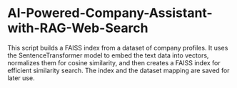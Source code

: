 # AI-Powered-Company-Assistant-with-RAG-Web-Search
This script builds a FAISS index from a dataset of company profiles. It uses the SentenceTransformer model to embed the text data into vectors, normalizes them for cosine similarity, and then creates a FAISS index for efficient similarity search. The index and the dataset mapping are saved for later use.
